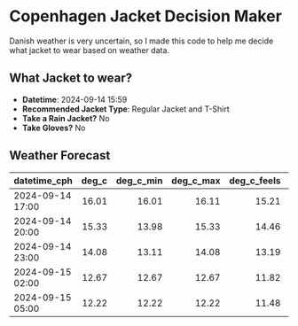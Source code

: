 
# Copenhagen Jacket Decision Maker

Danish weather is very uncertain, so I made this code to help me decide what jacket to wear based on weather data.

## What Jacket to wear?

- **Datetime**: 2024-09-14 15:59
- **Recommended Jacket Type**: Regular Jacket and T-Shirt
- **Take a Rain Jacket?** No
- **Take Gloves?** No

## Weather Forecast
| datetime_cph     |   deg_c |   deg_c_min |   deg_c_max |   deg_c_feels | weather   | wind   | rain   |
|:-----------------|--------:|------------:|------------:|--------------:|:----------|:-------|:-------|
| 2024-09-14 17:00 |   16.01 |       16.01 |       16.11 |         15.21 | Clouds    | Medium | None   |
| 2024-09-14 20:00 |   15.33 |       13.98 |       15.33 |         14.46 | Clouds    | Medium | None   |
| 2024-09-14 23:00 |   14.08 |       13.11 |       14.08 |         13.19 | Clouds    | Medium | None   |
| 2024-09-15 02:00 |   12.67 |       12.67 |       12.67 |         11.82 | Clear     | Low    | None   |
| 2024-09-15 05:00 |   12.22 |       12.22 |       12.22 |         11.48 | Clear     | Low    | None   |
        